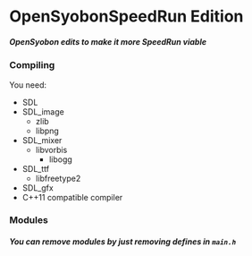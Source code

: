# OpenSyobonSpeedRun Edition
##### OpenSyobon edits to make it more SpeedRun viable

### Compiling
You need:
 * SDL
 * SDL_image
    * zlib
    * libpng
 * SDL_mixer
    * libvorbis
        * libogg
 * SDL_ttf
    * libfreetype2
 * SDL_gfx
 * C++11 compatible compiler
 
 ### Modules
 ##### You can remove modules by just removing defines in `main.h`
